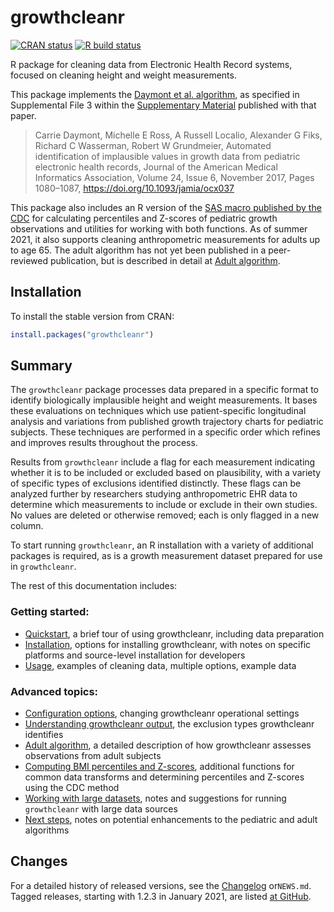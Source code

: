 
<!-- README.md is generated from README.Rmd. Please edit that file -->

# growthcleanr

<!-- badges: start -->

[![CRAN
status](https://www.r-pkg.org/badges/version/growthcleanr)](https://cran.r-project.org/package=growthcleanr)
[![R build
status](https://github.com/carriedaymont/growthcleanr/workflows/R-CMD-check/badge.svg)](https://github.com/carriedaymont/growthcleanr/actions)

<!-- badges: end -->

R package for cleaning data from Electronic Health Record systems,
focused on cleaning height and weight measurements.

<a name="cite"></a> This package implements the [Daymont et
al. algorithm](https://academic.oup.com/jamia/article/24/6/1080/3767271),
as specified in Supplemental File 3 within the [Supplementary
Material](https://academic.oup.com/jamia/article/24/6/1080/3767271#97610899)
published with that paper.

> Carrie Daymont, Michelle E Ross, A Russell Localio, Alexander G Fiks,
> Richard C Wasserman, Robert W Grundmeier, Automated identification of
> implausible values in growth data from pediatric electronic health
> records, Journal of the American Medical Informatics Association,
> Volume 24, Issue 6, November 2017, Pages 1080–1087,
> <https://doi.org/10.1093/jamia/ocx037>

This package also includes an R version of the [SAS macro published by
the
CDC](https://www.cdc.gov/nccdphp/dnpao/growthcharts/resources/sas.htm)
for calculating percentiles and Z-scores of pediatric growth
observations and utilities for working with both functions. As of summer
2021, it also supports cleaning anthropometric measurements for adults
up to age 65. The adult algorithm has not yet been published in a
peer-reviewed publication, but is described in detail at [Adult
algorithm](https://carriedaymont.github.io/growthcleanr/articles/adult-algorithm.html).

## Installation

To install the stable version from CRAN:

``` r
install.packages("growthcleanr")
```

## Summary

The `growthcleanr` package processes data prepared in a specific format
to identify biologically implausible height and weight measurements. It
bases these evaluations on techniques which use patient-specific
longitudinal analysis and variations from published growth trajectory
charts for pediatric subjects. These techniques are performed in a
specific order which refines and improves results throughout the
process.

Results from `growthcleanr` include a flag for each measurement
indicating whether it is to be included or excluded based on
plausibility, with a variety of specific types of exclusions identified
distinctly. These flags can be analyzed further by researchers studying
anthropometric EHR data to determine which measurements to include or
exclude in their own studies. No values are deleted or otherwise
removed; each is only flagged in a new column.

To start running `growthcleanr`, an R installation with a variety of
additional packages is required, as is a growth measurement dataset
prepared for use in `growthcleanr`.

The rest of this documentation includes:

### Getting started:

- [Quickstart](https://carriedaymont.github.io/growthcleanr/articles/quickstart.html),
  a brief tour of using growthcleanr, including data preparation
- [Installation](https://carriedaymont.github.io/growthcleanr/articles/usage.html),
  options for installing growthcleanr, with notes on specific platforms
  and source-level installation for developers
- [Usage](https://carriedaymont.github.io/growthcleanr/articles/usage.html),
  examples of cleaning data, multiple options, example data

### Advanced topics:

- [Configuration
  options](https://carriedaymont.github.io/growthcleanr/articles/configuration.html),
  changing growthcleanr operational settings
- [Understanding growthcleanr
  output](https://carriedaymont.github.io/growthcleanr/articles/output.html),
  the exclusion types growthcleanr identifies
- [Adult
  algorithm](https://carriedaymont.github.io/growthcleanr/articles/adult-algorithm.html),
  a detailed description of how growthcleanr assesses observations from
  adult subjects
- [Computing BMI percentiles and
  Z-scores](https://carriedaymont.github.io/growthcleanr/articles/utilities.html),
  additional functions for common data transforms and determining
  percentiles and Z-scores using the CDC method
- [Working with large
  datasets](https://carriedaymont.github.io/growthcleanr/articles/large-data-sets.html),
  notes and suggestions for running `growthcleanr` with large data
  sources
- [Next
  steps](https://carriedaymont.github.io/growthcleanr/articles/next-steps.html),
  notes on potential enhancements to the pediatric and adult algorithms

## Changes

For a detailed history of released versions, see the
[Changelog](https://carriedaymont.github.io/growthcleanr/news/index.html)
or`NEWS.md`. Tagged releases, starting with 1.2.3 in January 2021, are
listed [at
GitHub](https://github.com/carriedaymont/growthcleanr/releases).
